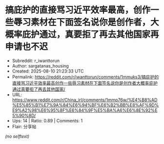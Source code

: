 # 搞庇护的直接骂习近平效率最高，创作一些辱习素材在下面签名说你是创作者，大概率庇护通过，真要拒了再去其他国家再申请也不迟

- Subreddit: r_iwanttorun
- Author: sargatanas_housing
- Created: 2025-08-10 21:23:33 UTC
- Permalink: https://reddit.com/r/iwanttorun/comments/1mmuks3/搞庇护的直接骂习近平效率最高创作一些辱习素材在下面签名说你是创作者大概率庇护通过真要拒了再去其他国家/
- URL: https://www.reddit.com/r/China_irl/comments/1mmp76w/%E4%B8%AD%E5%85%B1%E7%9A%84%E6%94%BF%E6%B2%BB%E8%AF%9D%E9%A2%98%E6%95%8F%E6%84%9F%E5%BA%A6%E6%8E%92%E5%90%8D/
- Ups: 14 | Ratio: 0.89 | Comments: 1
- Flair: 分享帖

_(no selftext)_
